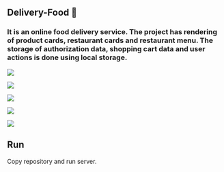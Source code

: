 <h2>Delivery-Food 🍕</h2> 
<h3> It is an online food delivery service. The project has rendering of product cards, restaurant cards and restaurant menu. The storage of authorization data, shopping cart data and user actions is done using local storage. </h3>

<p>
  <img src="http://dl4.joxi.net/drive/2021/08/08/0023/3726/1527438/38/3c16cbaa34.jpg" />
</p>

<p>
  <img src="http://dl3.joxi.net/drive/2021/08/08/0023/3726/1527438/38/2695104909.jpg" />
</p>

<p>
  <img src="http://dl3.joxi.net/drive/2021/08/08/0023/3726/1527438/38/9b85d70bd9.jpg" />
</p>

<p>
  <img src="http://dl4.joxi.net/drive/2021/08/08/0023/3726/1527438/38/79c1e8ed13.jpg" />
</p>

<p>
  <img src="http://dl4.joxi.net/drive/2021/08/08/0023/3726/1527438/38/0b694fea50.jpg" />
</p>

## Run
Copy repository and run server.
